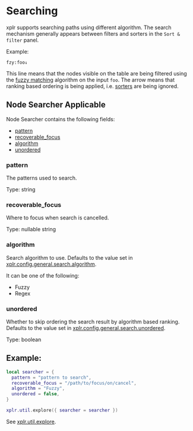 # Searching

xplr supports searching paths using different algorithm. The search mechanism
generally appears between filters and sorters in the `Sort & filter` panel.

Example:

```
fzy:foo↓
```

This line means that the nodes visible on the table are being filtered using the
[fuzzy matching][1] algorithm on the input `foo`. The arrow means that ranking based
ordering is being applied, i.e. [sorters][2] are being ignored.

## Node Searcher Applicable

Node Searcher contains the following fields:

- [pattern][3]
- [recoverable_focus][4]
- [algorithm][5]
- [unordered][7]

### pattern

The patterns used to search.

Type: string

### recoverable_focus

Where to focus when search is cancelled.

Type: nullable string

### algorithm

Search algorithm to use. Defaults to the value set in
[xplr.config.general.search.algorithm][8].

It can be one of the following:

- Fuzzy
- Regex

### unordered

Whether to skip ordering the search result by algorithm based ranking. Defaults
to the value set in [xplr.config.general.search.unordered][9].

Type: boolean

## Example:

```lua
local searcher = {
  pattern = "pattern to search",
  recoverable_focus = "/path/to/focus/on/cancel",
  algorithm = "Fuzzy",
  unordered = false,
}

xplr.util.explore({ searcher = searcher })
```

See [xplr.util.explore][6].

[1]: https://en.wikipedia.org/wiki/Approximate_string_matching
[2]: sorting.md
[3]: #pattern
[4]: #recoverable_focus
[5]: #algorithm
[6]: xplr.util.md#xplrutilexplore
[7]: #unordered
[8]: general-config.md#xplrconfiggeneralsearchalgorithm
[9]: general-config.md#xplrconfiggeneralsearchunordered
